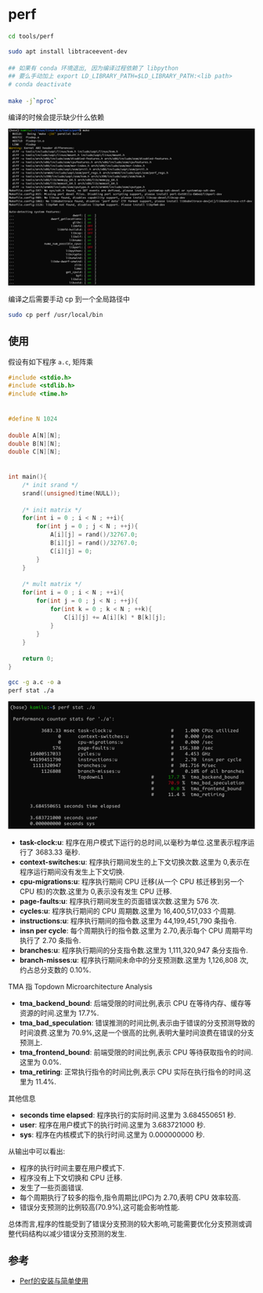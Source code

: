 
# perf

```bash
cd tools/perf
```

```bash
sudo apt install libtraceevent-dev

## 如果有 conda 环境退出, 因为编译过程依赖了 libpython
## 要么手动加上 export LD_LIBRARY_PATH=$LD_LIBRARY_PATH:<lib path>
# conda deactivate

make -j`nproc`
```

编译的时候会提示缺少什么依赖

![20240626153915](https://raw.githubusercontent.com/learner-lu/picbed/master/20240626153915.png)

编译之后需要手动 cp 到一个全局路径中

```bash
sudo cp perf /usr/local/bin
```

## 使用

假设有如下程序 `a.c`, 矩阵乘

```c
#include <stdio.h>
#include <stdlib.h>
#include <time.h>


#define N 1024

double A[N][N];
double B[N][N];
double C[N][N];


int main(){
    /* init srand */
    srand((unsigned)time(NULL));

    /* init matrix */
    for(int i = 0 ; i < N ; ++i){
        for(int j = 0 ; j < N ; ++j){
            A[i][j] = rand()/32767.0;
            B[i][j] = rand()/32767.0;
            C[i][j] = 0;
        }
    }

    /* mult matrix */
    for(int i = 0 ; i < N ; ++i){
        for(int j = 0 ; j < N ; ++j){
            for(int k = 0 ; k < N ; ++k){
                C[i][j] += A[i][k] * B[k][j];
            }
        }
    }

    return 0;
}
```

```bash
gcc -g a.c -o a
perf stat ./a
```

![20240627144243](https://raw.githubusercontent.com/learner-lu/picbed/master/20240627144243.png)

- **task-clock:u**: 程序在用户模式下运行的总时间,以毫秒为单位.这里表示程序运行了 3683.33 毫秒.
- **context-switches:u**: 程序执行期间发生的上下文切换次数.这里为 0,表示在程序运行期间没有发生上下文切换.
- **cpu-migrations:u**: 程序执行期间 CPU 迁移(从一个 CPU 核迁移到另一个 CPU 核)的次数.这里为 0,表示没有发生 CPU 迁移.
- **page-faults:u**: 程序执行期间发生的页面错误次数.这里为 576 次.
- **cycles:u**: 程序执行期间的 CPU 周期数.这里为 16,400,517,033 个周期.
- **instructions:u**: 程序执行期间的指令数.这里为 44,199,451,790 条指令.
- **insn per cycle**: 每个周期执行的指令数.这里为 2.70,表示每个 CPU 周期平均执行了 2.70 条指令.
- **branches:u**: 程序执行期间的分支指令数.这里为 1,111,320,947 条分支指令.
- **branch-misses:u**: 程序执行期间未命中的分支预测数.这里为 1,126,808 次,约占总分支数的 0.10%.

TMA 指 Topdown Microarchitecture Analysis

- **tma_backend_bound**: 后端受限的时间比例,表示 CPU 在等待内存、缓存等资源的时间.这里为 17.7%.
- **tma_bad_speculation**: 错误推测的时间比例,表示由于错误的分支预测导致的时间浪费.这里为 70.9%,这是一个很高的比例,表明大量时间浪费在错误的分支预测上.
- **tma_frontend_bound**: 前端受限的时间比例,表示 CPU 等待获取指令的时间.这里为 0.0%.
- **tma_retiring**: 正常执行指令的时间比例,表示 CPU 实际在执行指令的时间.这里为 11.4%.

其他信息

- **seconds time elapsed**: 程序执行的实际时间.这里为 3.684550651 秒.
- **user**: 程序在用户模式下的执行时间.这里为 3.683721000 秒.
- **sys**: 程序在内核模式下的执行时间.这里为 0.000000000 秒.

从输出中可以看出:
- 程序的执行时间主要在用户模式下.
- 程序没有上下文切换和 CPU 迁移.
- 发生了一些页面错误.
- 每个周期执行了较多的指令,指令周期比(IPC)为 2.70,表明 CPU 效率较高.
- 错误分支预测的比例较高(70.9%),这可能会影响性能.

总体而言,程序的性能受到了错误分支预测的较大影响,可能需要优化分支预测或调整代码结构以减少错误分支预测的发生.

## 参考

- [Perf的安装与简单使用](https://blog.csdn.net/qq_48201696/article/details/126381924)